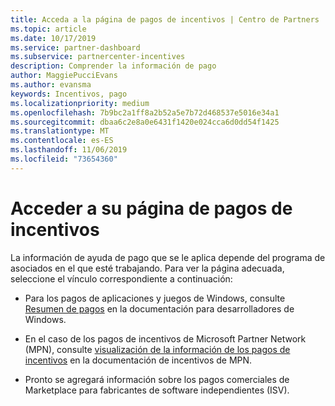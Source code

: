 ```yaml
---
title: Acceda a la página de pagos de incentivos | Centro de Partners
ms.topic: article
ms.date: 10/17/2019
ms.service: partner-dashboard
ms.subservice: partnercenter-incentives
description: Comprender la información de pago
author: MaggiePucciEvans
ms.author: evansma
keywords: Incentivos, pago
ms.localizationpriority: medium
ms.openlocfilehash: 7b9bc2a1ff8a2b52a5e7b72d468537e5016e34a1
ms.sourcegitcommit: dbaa6c2e8a0e6431f1420e024cca6d0dd54f1425
ms.translationtype: MT
ms.contentlocale: es-ES
ms.lasthandoff: 11/06/2019
ms.locfileid: "73654360"
---
```

# <a name="access-your-incentives-payouts-page"></a>Acceder a su página de pagos de incentivos

La información de ayuda de pago que se le aplica depende del programa de asociados en el que esté trabajando. Para ver la página adecuada, seleccione el vínculo correspondiente a continuación:

- Para los pagos de aplicaciones y juegos de Windows, consulte [Resumen de pagos](https://docs.microsoft.com/windows/uwp/publish/payout-summary) en la documentación para desarrolladores de Windows.

- En el caso de los pagos de incentivos de Microsoft Partner Network (MPN), consulte [visualización de la información de los pagos de incentivos](understand-incentive-payouts.md) en la documentación de incentivos de MPN.

- Pronto se agregará información sobre los pagos comerciales de Marketplace para fabricantes de software independientes (ISV).
